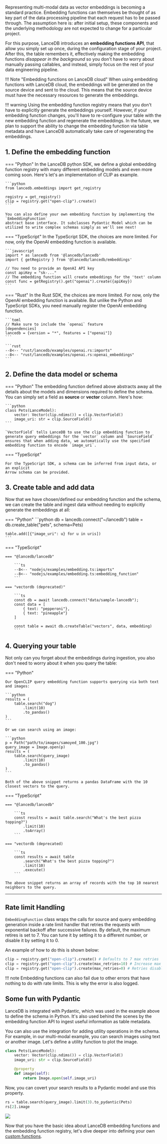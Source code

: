 Representing multi-modal data as vector embeddings is becoming a standard practice. Embedding functions can themselves be thought of as key part of the data processing pipeline that each request has to be passed through. The assumption here is: after initial setup, these components and the underlying methodology are not expected to change for a particular project.

For this purpose, LanceDB introduces an **embedding functions API**, that allow you simply set up once, during the configuration stage of your project. After this, the table remembers it, effectively making the embedding functions *disappear in the background* so you don't have to worry about manually passing callables, and instead, simply focus on the rest of your data engineering pipeline.

!!! Note "Embedding functions on LanceDB cloud"
    When using embedding functions with LanceDB cloud, the embeddings will be generated on the source device and sent to the cloud. This means that the source device must have the necessary resources to generate the embeddings.

!!! warning
    Using the embedding function registry means that you don't have to explicitly generate the embeddings yourself.
    However, if your embedding function changes, you'll have to re-configure your table with the new embedding function
    and regenerate the embeddings. In the future, we plan to support the ability to change the embedding function via
    table metadata and have LanceDB automatically take care of regenerating the embeddings.


## 1. Define the embedding function

=== "Python"
    In the LanceDB python SDK, we define a global embedding function registry with
    many different embedding models and even more coming soon.
    Here's let's an implementation of CLIP as example.

    ```python
    from lancedb.embeddings import get_registry

    registry = get_registry()
    clip = registry.get("open-clip").create()
    ```

    You can also define your own embedding function by implementing the `EmbeddingFunction`
    abstract base interface. It subclasses Pydantic Model which can be utilized to write complex schemas simply as we'll see next!

=== "TypeScript"
    In the TypeScript SDK, the choices are more limited. For now, only the OpenAI
    embedding function is available.

    ```javascript
    import * as lancedb from '@lancedb/lancedb'
    import { getRegistry } from '@lancedb/lancedb/embeddings'

    // You need to provide an OpenAI API key
    const apiKey = "sk-..."
    // The embedding function will create embeddings for the 'text' column
    const func = getRegistry().get("openai").create({apiKey})
    ```
=== "Rust"
    In the Rust SDK, the choices are more limited. For now, only the OpenAI
    embedding function is available. But unlike the Python and TypeScript SDKs, you need manually register the OpenAI embedding function.

    ```toml
    // Make sure to include the `openai` feature
    [dependencies]
    lancedb = {version = "*", features = ["openai"]}
    ```

    ```rust
    --8<-- "rust/lancedb/examples/openai.rs:imports"
    --8<-- "rust/lancedb/examples/openai.rs:openai_embeddings"
    ```

## 2. Define the data model or schema

=== "Python"
    The embedding function defined above abstracts away all the details about the models and dimensions required to define the schema. You can simply set a field as **source** or **vector** column. Here's how:

    ```python
    class Pets(LanceModel):
        vector: Vector(clip.ndims()) = clip.VectorField()
        image_uri: str = clip.SourceField()
    ```

    `VectorField` tells LanceDB to use the clip embedding function to generate query embeddings for the `vector` column and `SourceField` ensures that when adding data, we automatically use the specified embedding function to encode `image_uri`.

=== "TypeScript"

    For the TypeScript SDK, a schema can be inferred from input data, or an explicit
    Arrow schema can be provided.

## 3. Create table and add data

Now that we have chosen/defined our embedding function and the schema,
we can create the table and ingest data without needing to explicitly generate
the embeddings at all:

=== "Python"
    ```python
    db = lancedb.connect("~/lancedb")
    table = db.create_table("pets", schema=Pets)

    table.add([{"image_uri": u} for u in uris])
    ```

=== "TypeScript"

    === "@lancedb/lancedb"

        ```ts
        --8<-- "nodejs/examples/embedding.ts:imports"
        --8<-- "nodejs/examples/embedding.ts:embedding_function"
        ```

    === "vectordb (deprecated)"

        ```ts
        const db = await lancedb.connect("data/sample-lancedb");
        const data = [
            { text: "pepperoni"},
            { text: "pineapple"}
        ]

        const table = await db.createTable("vectors", data, embedding)
        ```

## 4. Querying your table
Not only can you forget about the embeddings during ingestion, you also don't
need to worry about it when you query the table:

=== "Python"

    Our OpenCLIP query embedding function supports querying via both text and images:

    ```python
    results = (
        table.search("dog")
            .limit(10)
            .to_pandas()
    )
    ```

    Or we can search using an image:

    ```python
    p = Path("path/to/images/samoyed_100.jpg")
    query_image = Image.open(p)
    results = (
        table.search(query_image)
            .limit(10)
            .to_pandas()
    )
    ```

    Both of the above snippet returns a pandas DataFrame with the 10 closest vectors to the query.

=== "TypeScript"

    === "@lancedb/lancedb"

        ```ts
        const results = await table.search("What's the best pizza topping?")
            .limit(10)
            .toArray()
        ```

    === "vectordb (deprecated)

        ```ts
        const results = await table
            .search("What's the best pizza topping?")
            .limit(10)
            .execute()
        ```

    The above snippet returns an array of records with the top 10 nearest neighbors to the query.

---

## Rate limit Handling
`EmbeddingFunction` class wraps the calls for source and query embedding generation inside a rate limit handler that retries the requests with exponential backoff after successive failures. By default, the maximum retires is set to 7. You can tune it by setting it to a different number, or disable it by setting it to 0.

An example of how to do this is shown below:

```python
clip = registry.get("open-clip").create() # Defaults to 7 max retries
clip = registry.get("open-clip").create(max_retries=10) # Increase max retries to 10
clip = registry.get("open-clip").create(max_retries=0) # Retries disabled
```

!!! note
    Embedding functions can also fail due to other errors that have nothing to do with rate limits.
    This is why the error is also logged.

## Some fun with Pydantic

LanceDB is integrated with Pydantic, which was used in the example above to define the schema in Python. It's also used behind the scenes by the embedding function API to ingest useful information as table metadata.

You can also use the integration for adding utility operations in the schema. For example, in our multi-modal example, you can search images using text or another image. Let's define a utility function to plot the image.

```python
class Pets(LanceModel):
    vector: Vector(clip.ndims()) = clip.VectorField()
    image_uri: str = clip.SourceField()

    @property
    def image(self):
        return Image.open(self.image_uri)
```
Now, you can covert your search results to a Pydantic model and use this property.

```python
rs = table.search(query_image).limit(3).to_pydantic(Pets)
rs[2].image
```

![](../assets/dog_clip_output.png)

Now that you have the basic idea about LanceDB embedding functions and the embedding function registry,
let's dive deeper into defining your own [custom functions](./custom_embedding_function.md).

